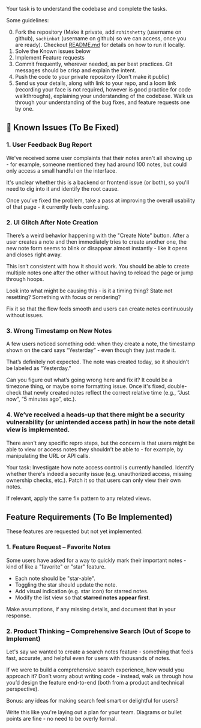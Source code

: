 Your task is to understand the codebase and complete the tasks.

Some guidelines:

0. Fork the repository (Make it private, add `rohitshetty` (username on github), `sachinbat` (username on github) so we can access, once you are ready). Checkout [README.md](./README.md) for details on how to run it locally.
1. Solve the Known issues below
2. Implement Feature requests
3. Commit frequently, wherever needed, as per best practices. Git messages should be crisp and explain the intent.
4. Push the code to your private repository (Don't make it public)
5. Send us your details, along with link to your repo, and a loom link (recording your face is not required, however is good practice for code walkthroughs), explaining your understanding of the codebase. Walk us through your understanding of the bug fixes, and feature requests one by one.

## 🐞 Known Issues (To Be Fixed)

### 1. User Feedback Bug Report

We've received some user complaints that their notes aren't all showing up - for example, someone mentioned they had around 100 notes, but could only access a small handful on the interface.

It's unclear whether this is a backend or frontend issue (or both), so you'll need to dig into it and identify the root cause.

Once you’ve fixed the problem, take a pass at improving the overall usability of that page - it currently feels confusing.

### 2. UI Glitch After Note Creation

There’s a weird behavior happening with the "Create Note" button. After a user creates a note and then immediately tries to create another one, the new note form seems to blink or disappear almost instantly - like it opens and closes right away.

This isn’t consistent with how it should work. You should be able to create multiple notes one after the other without having to reload the page or jump through hoops.

Look into what might be causing this - is it a timing thing? State not resetting? Something with focus or rendering?

Fix it so that the flow feels smooth and users can create notes continuously without issues.

### 3. Wrong Timestamp on New Notes

A few users noticed something odd: when they create a note, the timestamp shown on the card says “Yesterday” - even though they just made it.

That’s definitely not expected. The note was created today, so it shouldn’t be labeled as “Yesterday.”

Can you figure out what’s going wrong here and fix it? It could be a timezone thing, or maybe some formatting issue. Once it's fixed, double-check that newly created notes reflect the correct relative time (e.g., “Just now”, “5 minutes ago”, etc.).

### 4. We’ve received a heads-up that there might be a security vulnerability (or unintended access path) in how the note detail view is implemented.

There aren't any specific repro steps, but the concern is that users might be able to view or access notes they shouldn’t be able to - for example, by manipulating the URL or API calls.

Your task:
Investigate how note access control is currently handled.
Identify whether there's indeed a security issue (e.g. unauthorized access, missing ownership checks, etc.).
Patch it so that users can only view their own notes.

If relevant, apply the same fix pattern to any related views.

## Feature Requirements (To Be Implemented)

These features are requested but not yet implemented:

### 1. Feature Request – Favorite Notes

Some users have asked for a way to quickly mark their important notes - kind of like a "favorite" or "star" feature.

- Each note should be "star-able".
- Toggling the star should update the note.
- Add visual indication (e.g. star icon) for starred notes.
- Modify the list view so that **starred notes appear first**.

Make assumptions, if any missing details, and document that in your response.

### 2. Product Thinking – Comprehensive Search (Out of Scope to Implement)

Let's say we wanted to create a search notes feature - something that feels fast, accurate, and helpful even for users with thousands of notes.

If we were to build a comprehensive search experience, how would you approach it? Don’t worry about writing code - instead, walk us through how you’d design the feature end-to-end (both from a product and technical perspective).

Bonus: any ideas for making search feel smart or delightful for users?

Write this like you're laying out a plan for your team. Diagrams or bullet points are fine - no need to be overly formal.
